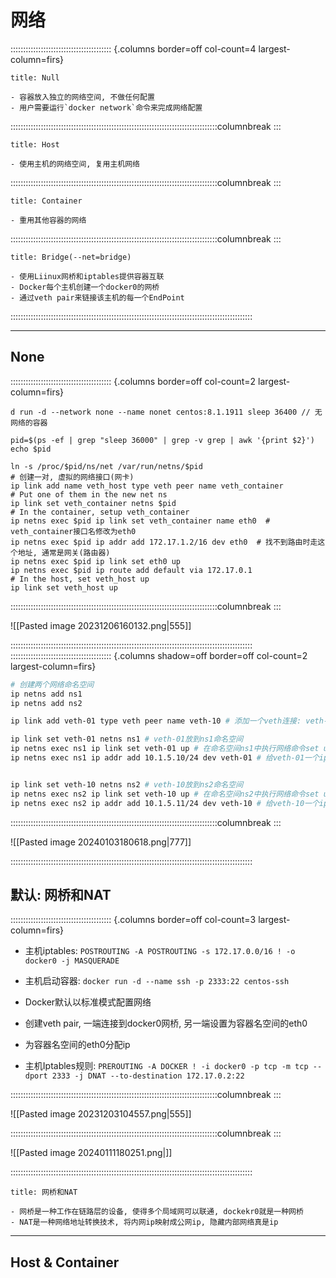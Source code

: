 # 网络

:::::::::::::::::::::::::::::::::::::::: {.columns border=off col-count=4 largest-column=firs}

~~~ad-primary
title: Null

- 容器放入独立的网络空间, 不做任何配置
- 用户需要运行`docker network`命令来完成网络配置
~~~

::::::::::::::::::::::::::::::::::::::::::::::::::::::::::::::::::::::::::::::::::columnbreak
:::

~~~ad-grey
title: Host

- 使用主机的网络空间, 复用主机网络
~~~

::::::::::::::::::::::::::::::::::::::::::::::::::::::::::::::::::::::::::::::::::columnbreak
:::

~~~ad-success
title: Container

- 重用其他容器的网络
~~~

::::::::::::::::::::::::::::::::::::::::::::::::::::::::::::::::::::::::::::::::::columnbreak
:::

~~~ad-warn
title: Bridge(--net=bridge)

- 使用Liinux网桥和iptables提供容器互联
- Docker每个主机创建一个docker0的网桥
- 通过veth pair来链接该主机的每一个EndPoint
~~~

::::::::::::::::::::::::::::::::::::::::::::::::::::::::::::::::::::::::::::::::::::::::::::::::

---

## None

:::::::::::::::::::::::::::::::::::::::: {.columns border=off col-count=2 largest-column=firs}

```shell
d run -d --network none --name nonet centos:8.1.1911 sleep 36400 // 无网络的容器

pid=$(ps -ef | grep "sleep 36000" | grep -v grep | awk '{print $2}') 
echo $pid 

ln -s /proc/$pid/ns/net /var/run/netns/$pid 
# 创建一对, 虚拟的网络接口(网卡)
ip link add name veth_host type veth peer name veth_container 
# Put one of them in the new net ns 
ip link set veth_container netns $pid 
# In the container, setup veth_container 
ip netns exec $pid ip link set veth_container name eth0  # veth_container接口名修改为eth0
ip netns exec $pid ip addr add 172.17.1.2/16 dev eth0  # 找不到路由时走这个地址, 通常是网关(路由器)
ip netns exec $pid ip link set eth0 up 
ip netns exec $pid ip route add default via 172.17.0.1 
# In the host, set veth_host up 
ip link set veth_host up
```

::::::::::::::::::::::::::::::::::::::::::::::::::::::::::::::::::::::::::::::::::columnbreak
:::

![[Pasted image 20231206160132.png|555]]

::::::::::::::::::::::::::::::::::::::::::::::::::::::::::::::::::::::::::::::::::::::::::::::::
:::::::::::::::::::::::::::::::::::::::: {.columns shadow=off border=off col-count=2 largest-column=firs}

```bash
# 创建两个网络命名空间
ip netns add ns1
ip netns add ns2

ip link add veth-01 type veth peer name veth-10 # 添加一个veth连接: veth-01 <-> veth-10

ip link set veth-01 netns ns1 # veth-01放到ns1命名空间
ip netns exec ns1 ip link set veth-01 up # 在命名空间ns1中执行网络命令set up
ip netns exec ns1 ip addr add 10.1.5.10/24 dev veth-01 # 给veth-01一个ip地址


ip link set veth-10 netns ns2 # veth-10放到ns2命名空间
ip netns exec ns2 ip link set veth-10 up # 在命名空间ns2中执行网络命令set up
ip netns exec ns2 ip addr add 10.1.5.11/24 dev veth-10 # 给veth-10一个ip地址
```


::::::::::::::::::::::::::::::::::::::::::::::::::::::::::::::::::::::::::::::::::columnbreak
:::

![[Pasted image 20240103180618.png|777]]


::::::::::::::::::::::::::::::::::::::::::::::::::::::::::::::::::::::::::::::::::::::::::::::::
## 默认: 网桥和NAT
:::::::::::::::::::::::::::::::::::::::: {.columns border=off col-count=3 largest-column=firs}

- 主机iptables: `POSTROUTING -A POSTROUTING -s 172.17.0.0/16 ! -o docker0 -j MASQUERADE`
- 主机启动容器: `docker run -d --name ssh -p 2333:22 centos-ssh`

- Docker默认以标准模式配置网络
- 创建veth pair, 一端连接到docker0网桥, 另一端设置为容器名空间的eth0
- 为容器名空间的eth0分配ip
- 主机Iptables规则: `PREROUTING -A DOCKER ! -i docker0 -p tcp -m tcp --dport 2333 -j DNAT --to-destination 172.17.0.2:22`

::::::::::::::::::::::::::::::::::::::::::::::::::::::::::::::::::::::::::::::::::columnbreak
:::

![[Pasted image 20231203104557.png|555]]

::::::::::::::::::::::::::::::::::::::::::::::::::::::::::::::::::::::::::::::::::columnbreak
:::

![[Pasted image 20240111180251.png|]]

::::::::::::::::::::::::::::::::::::::::::::::::::::::::::::::::::::::::::::::::::::::::::::::::
~~~ad-tips
title: 网桥和NAT

- 网桥是一种工作在链路层的设备, 使得多个局域网可以联通, dockekr0就是一种网桥
- NAT是一种网络地址转换技术, 将内网ip映射成公网ip, 隐藏内部网络真是ip

~~~

---
## Host & Container